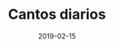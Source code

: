 ---
author: ""
title: "Cantos diarios"
source: ""
license: ""
publisher: magga traducciones
date: 2019-02-15
pubyear: 2019 
weight: 0
draft: false
categories:
  - Cantos
---